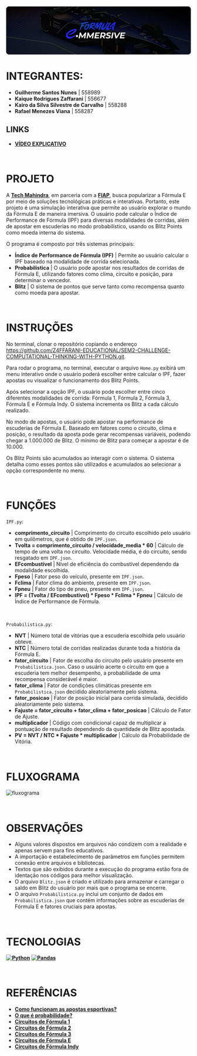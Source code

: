 ![banner](./assets/banner.png)

# INTEGRANTES:
- **Guilherme Santos Nunes** | 558989
- **Kaique Rodrigues Zaffarani** | 556677
- **Kairo da Silva Silvestre de Carvalho** | 558288
- **Rafael Menezes Viana** | 558287

## LINKS
- **[VÍDEO EXPLICATIVO](https://youtu.be/TjPJysby_Hc)**

<br>

# PROJETO
A **[Tech Mahindra](https://www.techmahindra.com)**, em parceria com a **[FIAP](https://www.fiap.com.br)**, busca popularizar a Fórmula E por meio de soluções tecnológicas práticas e interativas. Portanto, este projeto é uma simulação interativa que permite ao usuário explorar o mundo da Fórmula E de maneira imersiva. O usuário pode calcular o Índice de Performance de Fórmula (IPF) para diversas modalidades de corridas, além de apostar em escuderias no modo probabilístico, usando os Blitz Points como moeda interna do sistema.

O programa é composto por três sistemas principais:

- **Índice de Performance de Fórmula (IPF)** | Permite ao usuário calcular o IPF baseado na modalidade de corrida selecionada.
- **Probabilística** | O usuário pode apostar nos resultados de corridas de Fórmula E, utilizando fatores como clima, circuito e posição, para determinar o vencedor.
- **Blitz** | O sistema de pontos que serve tanto como recompensa quanto como moeda para apostar.

<br>

# INSTRUÇÕES
No terminal, clonar o repositório copiando o endereço https://github.com/Z4FFARANI-EDUCATIONAL/SEM2-CHALLENGE-COMPUTATIONAL-THINKING-WITH-PYTHON.git.

Para rodar o programa, no terminal, executar o arquivo ```Home.py``` exibirá um menu interativo onde o usuário poderá escolher entre calcular o IPF, fazer apostas ou visualizar o funcionamento dos Blitz Points.

Após selecionar a opção IPF, o usuário pode escolher entre cinco diferentes modalidades de corrida: Fórmula 1, Fórmula 2, Fórmula 3, Fórmula E e Fórmula Indy. O sistema incrementa os Blitz a cada cálculo realizado.

No modo de apostas, o usuário pode apostar na performance de escuderias de Fórmula E. Baseado em fatores como o circuito, clima e posição, o resultado da aposta pode gerar recompensas variáveis, podendo chegar a 1.000.000 de Blitz. O mínimo de Blitz para começar a apostar é de 10.000.

Os Blitz Points são acumulados ao interagir com o sistema. O sistema detalha como esses pontos são utilizados e acumulados ao selecionar a opção correspondente no menu.

<br>

# FUNÇÕES
``IPF.py``:
- **comprimento_circuito** | Comprimento do circuito escolhido pelo usuário em quilômetros, que é obtido de ``IPF.json``.
- **Tvolta = comprimento_circuito / velocidade_media * 60** | Cálculo de tempo de uma volta no circuito. Velocidade média, é do circuito, sendo resgatado em ``IPF.json``.
- **EFcombustivel** | Nível de eficiência do combustível dependendo da modalidade escolhida.
- **Fpeso** | Fator peso do veículo, presente em ``IPF.json``.
- **Fclima** | Fator clima do ambiente, presente em ``IPF.json``.
- **Fpneu** | Fator do tipo de pneu, presente em ``IPF.json``.
- **IPF = (Tvolta / EFcombustivel) * Fpeso * Fclima * Fpneu** | Cálculo de Índice de Performance de Fórmula.
  
<br>

``Probabilistica.py``:
- **NVT** | Número total de vitórias que a escuderia escolhida pelo usuário obteve.
- **NTC** | Número total de corridas realizadas durante toda a história da Fórmula E.
- **fator_circuito** | Fator de escolha do circuito pelo usuário presente em ``Probabilistica.json``. Caso o usuário acerte o circuito em que a escuderia tem melhor desempenho, a probabilidade de uma recompensa considerável é maior.
- **fator_clima** | Fator de condições climáticas presente em ``Probabilistica.json`` decidido aleatoriamente pelo sistema.
- **fator_posicao** | Fator de posição inicial para corrida simulada, decidido aleatoriamente pelo sistema.
- **Fajuste = fator_circuito + fator_clima + fator_posicao** | Cálculo de Fator de Ajuste.
- **multiplicador** | Código com condicional capaz de multiplicar a pontuação de resultado dependendo da quantidade de Blitz apostada.
- **PV = NVT / NTC * Fajuste * multiplicador** | Cálculo da Probabilidade de Vitória.

<br>

# FLUXOGRAMA
![fluxograma](./assets/fluxograma.png)

<br>

# OBSERVAÇÕES
- Alguns valores dispostos em arquivos não condizem com a realidade e apenas servem para fins educativos.
- A importação e estabelecimento de parâmetros em funções permitem conexão entre arquivos e bibliotecas.
- Textos que são exibidos durante a execução do programa estão fora de identação nos códigos para melhor visualização. 
- O arquivo ``Blitz.json`` é criado e utilizado para armazenar e carregar o saldo em Blitz do usuário por mais que o programa se encerre.
- O arquivo ``Probabilistica.py`` inclui um conjunto de dados em ``Probabilistica.json`` que contém informações sobre as escuderias de Fórmula E e fatores cruciais para apostas.

<br>

# TECNOLOGIAS
**[![Python](https://img.shields.io/badge/python-3670A0?style=for-the-badge&logo=python&logoColor=ffdd54)](https://www.python.org/downloads/)**
**[![Pandas](https://img.shields.io/badge/pandas-%23150458.svg?style=for-the-badge&logo=pandas&logoColor=white)](https://pandas.pydata.org/docs/getting_started/install.html)**

<br>

# REFERÊNCIAS
- **[Como funcionam as apostas esportivas?](https://www.lance.com.br/resenha-de-apostas/basico/como-funcionam-as-apostas-esportivas.html)**
- **[O que é probabilidade?](https://beduka.com/blog/materias/matematica/o-que-e-probabilidade/)**
- **[Circuitos de Fórmula 1](https://pt.wikipedia.org/wiki/Lista_de_autódromos_de_Fórmula_1)**
- **[Circuitos de Fórmula 2](https://pt.wikipedia.org/wiki/Campeonato_de_Fórmula_2_da_FIA)**
- **[Circuitos de Fórmula 3](https://pt.wikipedia.org/wiki/Campeonato_de_Fórmula_3_da_FIA)**
- **[Circuitos de Fórmula E](https://pt.wikipedia.org/wiki/Categoria:Circuitos_de_Fórmula_E)**
- **[Circuitos de Fórmula Indy](https://pt.wikipedia.org/wiki/Lista_de_circuitos_da_IndyCar_Series)**
